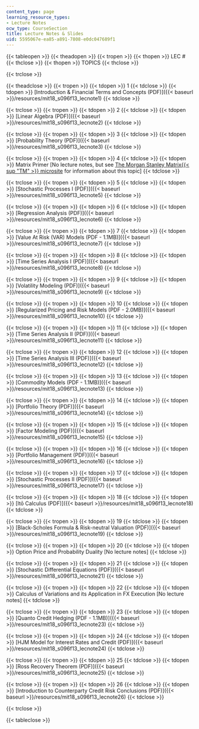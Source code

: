 ```yaml
---
content_type: page
learning_resource_types:
- Lecture Notes
ocw_type: CourseSection
title: Lecture Notes & Slides
uid: 5595067e-ea85-a891-7808-e0dc047689f1
---
```


{{< tableopen >}}
{{< theadopen >}}
{{< tropen >}}
{{< thopen >}}
LEC #
{{< thclose >}}
{{< thopen >}}
TOPICS
{{< thclose >}}

{{< trclose >}}

{{< theadclose >}}
{{< tropen >}}
{{< tdopen >}}
1
{{< tdclose >}}
{{< tdopen >}}
[Introduction & Financial Terms and Concepts (PDF)]({{< baseurl >}}/resources/mit18_s096f13_lecnote1)
{{< tdclose >}}

{{< trclose >}}
{{< tropen >}}
{{< tdopen >}}
2
{{< tdclose >}}
{{< tdopen >}}
[Linear Algebra (PDF)]({{< baseurl >}}/resources/mit18_s096f13_lecnote2)
{{< tdclose >}}

{{< trclose >}}
{{< tropen >}}
{{< tdopen >}}
3
{{< tdclose >}}
{{< tdopen >}}
[Probability Theory (PDF)]({{< baseurl >}}/resources/mit18_s096f13_lecnote3)
{{< tdclose >}}

{{< trclose >}}
{{< tropen >}}
{{< tdopen >}}
4
{{< tdclose >}}
{{< tdopen >}}
Matrix Primer \[No lecture notes, but see [The Morgan Stanley Matrix{{< sup "TM" >}} microsite](http://www.morganstanley.com/matrixinfo/) for information about this topic\]
{{< tdclose >}}

{{< trclose >}}
{{< tropen >}}
{{< tdopen >}}
5
{{< tdclose >}}
{{< tdopen >}}
[Stochastic Processes I (PDF)]({{< baseurl >}}/resources/mit18_s096f13_lecnote5)
{{< tdclose >}}

{{< trclose >}}
{{< tropen >}}
{{< tdopen >}}
6
{{< tdclose >}}
{{< tdopen >}}
[Regression Analysis (PDF)]({{< baseurl >}}/resources/mit18_s096f13_lecnote6)
{{< tdclose >}}

{{< trclose >}}
{{< tropen >}}
{{< tdopen >}}
7
{{< tdclose >}}
{{< tdopen >}}
[Value At Risk (VAR) Models (PDF - 1.1MB)]({{< baseurl >}}/resources/mit18_s096f13_lecnote7)
{{< tdclose >}}

{{< trclose >}}
{{< tropen >}}
{{< tdopen >}}
8
{{< tdclose >}}
{{< tdopen >}}
[Time Series Analysis I (PDF)]({{< baseurl >}}/resources/mit18_s096f13_lecnote8)
{{< tdclose >}}

{{< trclose >}}
{{< tropen >}}
{{< tdopen >}}
9
{{< tdclose >}}
{{< tdopen >}}
[Volatility Modeling (PDF)]({{< baseurl >}}/resources/mit18_s096f13_lecnote9)
{{< tdclose >}}

{{< trclose >}}
{{< tropen >}}
{{< tdopen >}}
10
{{< tdclose >}}
{{< tdopen >}}
[Regularized Pricing and Risk Models (PDF - 2.0MB)]({{< baseurl >}}/resources/mit18_s096f13_lecnote10)
{{< tdclose >}}

{{< trclose >}}
{{< tropen >}}
{{< tdopen >}}
11
{{< tdclose >}}
{{< tdopen >}}
[Time Series Analysis II (PDF)]({{< baseurl >}}/resources/mit18_s096f13_lecnote11)
{{< tdclose >}}

{{< trclose >}}
{{< tropen >}}
{{< tdopen >}}
12
{{< tdclose >}}
{{< tdopen >}}
[Time Series Analysis III (PDF)]({{< baseurl >}}/resources/mit18_s096f13_lecnote12)
{{< tdclose >}}

{{< trclose >}}
{{< tropen >}}
{{< tdopen >}}
13
{{< tdclose >}}
{{< tdopen >}}
[Commodity Models (PDF - 1.1MB)]({{< baseurl >}}/resources/mit18_s096f13_lecnote13)
{{< tdclose >}}

{{< trclose >}}
{{< tropen >}}
{{< tdopen >}}
14
{{< tdclose >}}
{{< tdopen >}}
[Portfolio Theory (PDF)]({{< baseurl >}}/resources/mit18_s096f13_lecnote14)
{{< tdclose >}}

{{< trclose >}}
{{< tropen >}}
{{< tdopen >}}
15
{{< tdclose >}}
{{< tdopen >}}
[Factor Modeling (PDF)]({{< baseurl >}}/resources/mit18_s096f13_lecnote15)
{{< tdclose >}}

{{< trclose >}}
{{< tropen >}}
{{< tdopen >}}
16
{{< tdclose >}}
{{< tdopen >}}
[Portfolio Management (PDF)]({{< baseurl >}}/resources/mit18_s096f13_lecnote16)
{{< tdclose >}}

{{< trclose >}}
{{< tropen >}}
{{< tdopen >}}
17
{{< tdclose >}}
{{< tdopen >}}
[Stochastic Processes II (PDF)]({{< baseurl >}}/resources/mit18_s096f13_lecnote17)
{{< tdclose >}}

{{< trclose >}}
{{< tropen >}}
{{< tdopen >}}
18
{{< tdclose >}}
{{< tdopen >}}
[Itō Calculus (PDF)]({{< baseurl >}}/resources/mit18_s096f13_lecnote18)
{{< tdclose >}}

{{< trclose >}}
{{< tropen >}}
{{< tdopen >}}
19
{{< tdclose >}}
{{< tdopen >}}
[Black-Scholes Formula & Risk-neutral Valuation (PDF)]({{< baseurl >}}/resources/mit18_s096f13_lecnote19)
{{< tdclose >}}

{{< trclose >}}
{{< tropen >}}
{{< tdopen >}}
20
{{< tdclose >}}
{{< tdopen >}}
Option Price and Probability Duality \[No lecture notes\]
{{< tdclose >}}

{{< trclose >}}
{{< tropen >}}
{{< tdopen >}}
21
{{< tdclose >}}
{{< tdopen >}}
[Stochastic Differential Equations (PDF)]({{< baseurl >}}/resources/mit18_s096f13_lecnote21)
{{< tdclose >}}

{{< trclose >}}
{{< tropen >}}
{{< tdopen >}}
22
{{< tdclose >}}
{{< tdopen >}}
Calculus of Variations and its Application in FX Execution \[No lecture notes\]
{{< tdclose >}}

{{< trclose >}}
{{< tropen >}}
{{< tdopen >}}
23
{{< tdclose >}}
{{< tdopen >}}
[Quanto Credit Hedging (PDF - 1.1MB)]({{< baseurl >}}/resources/mit18_s096f13_lecnote23)
{{< tdclose >}}

{{< trclose >}}
{{< tropen >}}
{{< tdopen >}}
24
{{< tdclose >}}
{{< tdopen >}}
[HJM Model for Interest Rates and Credit (PDF)]({{< baseurl >}}/resources/mit18_s096f13_lecnote24)
{{< tdclose >}}

{{< trclose >}}
{{< tropen >}}
{{< tdopen >}}
25
{{< tdclose >}}
{{< tdopen >}}
[Ross Recovery Theorem (PDF)]({{< baseurl >}}/resources/mit18_s096f13_lecnote25)
{{< tdclose >}}

{{< trclose >}}
{{< tropen >}}
{{< tdopen >}}
26
{{< tdclose >}}
{{< tdopen >}}
[Introduction to Counterparty Credit Risk Conclusions (PDF)]({{< baseurl >}}/resources/mit18_s096f13_lecnote26)
{{< tdclose >}}

{{< trclose >}}

{{< tableclose >}}